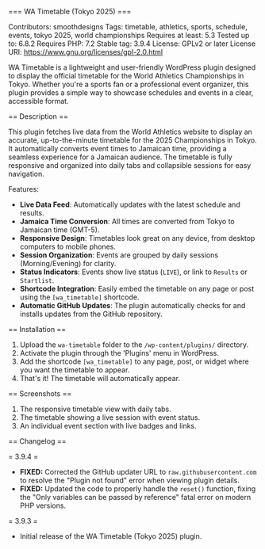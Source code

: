 === WA Timetable (Tokyo 2025) ===

Contributors: smoothdesigns
Tags: timetable, athletics, sports, schedule, events, tokyo 2025, world championships
Requires at least: 5.3
Tested up to: 6.8.2
Requires PHP: 7.2
Stable tag: 3.9.4
License: GPLv2 or later
License URI: https://www.gnu.org/licenses/gpl-2.0.html

WA Timetable is a lightweight and user-friendly WordPress plugin designed to display the official timetable for the World Athletics Championships in Tokyo. Whether you're a sports fan or a professional event organizer, this plugin provides a simple way to showcase schedules and events in a clear, accessible format.

== Description ==

This plugin fetches live data from the World Athletics website to display an accurate, up-to-the-minute timetable for the 2025 Championships in Tokyo. It automatically converts event times to Jamaican time, providing a seamless experience for a Jamaican audience. The timetable is fully responsive and organized into daily tabs and collapsible sessions for easy navigation.

Features:

* **Live Data Feed**: Automatically updates with the latest schedule and results.
* **Jamaica Time Conversion**: All times are converted from Tokyo to Jamaican time (GMT-5).
* **Responsive Design**: Timetables look great on any device, from desktop computers to mobile phones.
* **Session Organization**: Events are grouped by daily sessions (Morning/Evening) for clarity.
* **Status Indicators**: Events show live status (`LIVE`), or link to `Results` or `Startlist`.
* **Shortcode Integration**: Easily embed the timetable on any page or post using the `[wa_timetable]` shortcode.
* **Automatic GitHub Updates**: The plugin automatically checks for and installs updates from the GitHub repository.

== Installation ==

1.  Upload the `wa-timetable` folder to the `/wp-content/plugins/` directory.
2.  Activate the plugin through the 'Plugins' menu in WordPress.
3.  Add the shortcode `[wa_timetable]` to any page, post, or widget where you want the timetable to appear.
4.  That's it! The timetable will automatically appear.

== Screenshots ==

1. The responsive timetable view with daily tabs.
2. The timetable showing a live session with event status.
3. An individual event section with live badges and links.

== Changelog ==

= 3.9.4 =
* **FIXED:** Corrected the GitHub updater URL to `raw.githubusercontent.com` to resolve the "Plugin not found" error when viewing plugin details.
* **FIXED:** Updated the code to properly handle the `reset()` function, fixing the "Only variables can be passed by reference" fatal error on modern PHP versions.

= 3.9.3 =
* Initial release of the WA Timetable (Tokyo 2025) plugin.